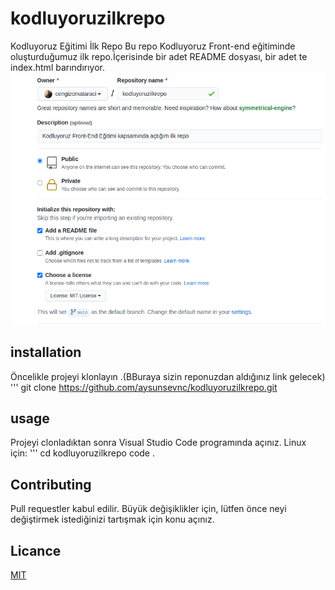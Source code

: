 # kodluyoruzilkrepo
Kodluyoruz Eğitimi İlk Repo
Bu repo Kodluyoruz Front-end eğitiminde oluşturduğumuz ilk repo.İçerisinde bir adet README dosyası, bir adet te index.html barındırıyor.
![resim ](https://raw.githubusercontent.com/Kodluyoruz/taskforce/main/git/odev1/figures/github.png)

## installation
Öncelikle projeyi klonlayın .(BBuraya sizin reponuzdan aldığınız link gelecek)
''' 
git clone https://github.com/aysunsevnc/kodluyoruzilkrepo.git

## usage 
Projeyi clonladıktan sonra Visual Studio Code programında açınız.
Linux için:
'''
cd kodluyoruzilkrepo
code .
## Contributing 
Pull requestler kabul edilir. Büyük değişiklikler için, lütfen önce neyi değiştirmek istediğinizi tartışmak için konu açınız.
## Licance 

[MIT]()